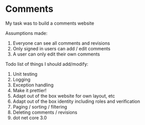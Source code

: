 # Comments
My task was to build a comments website

Assumptions made:
1. Everyone can see all comments and revisions
2. Only signed in users can add / edit comments
3. A user can only edit their own comments

Todo list of things I should add/modify:
1. Unit testing
2. Logging
3. Exception handling
4. Make it prettier!
5. Adapt out of the box website for own layout, etc
6. Adapt out of the box identity including roles and verification
7. Paging / sorting / filtering
8. Deleting comments / revisions
9. dot net core 3.0
